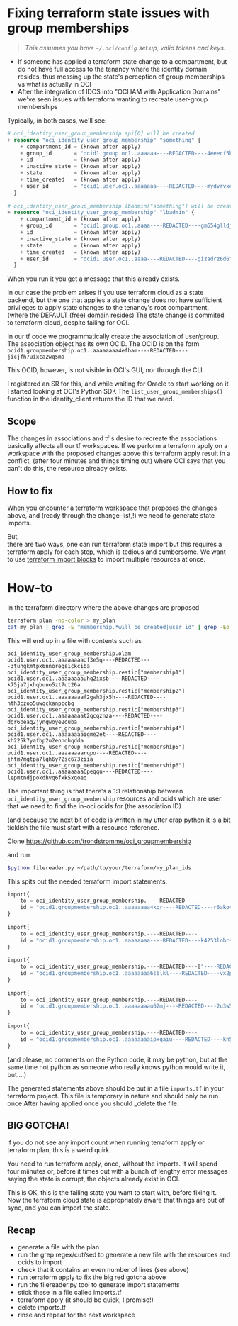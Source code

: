 # Fixing terraform state issues with group memberships
> _This assumes you have `~/.oci/config` set up, valid tokens and keys._

* If someone has applied a terraform state change to a compartment, but do not have full access to the tenancy where the identity domain resides, thus messing up the state's perception of group memberships vs what is actually in OCI
* After the integration of IDCS into "OCI IAM with Application Domains" we've seen issues with terraform wanting to recreate user-group memberships

Typically, in both cases, we'll see:

```tf
# oci_identity_user_group_membership.api[0] will be created
+ resource "oci_identity_user_group_membership" "something" {
    + compartment_id = (known after apply)
    + group_id       = "ocid1.group.oc1..aaaaaa----REDACTED----4eeecf5bz3a"
    + id             = (known after apply)
    + inactive_state = (known after apply)
    + state          = (known after apply)
    + time_created   = (known after apply)
    + user_id        = "ocid1.user.oc1..aaaaaaa----REDACTED----mydvrvxehxq"
  }
 
# oci_identity_user_group_membership.lbadmin["something"] will be created
+ resource "oci_identity_user_group_membership" "lbadmin" {
    + compartment_id = (known after apply)
    + group_id       = "ocid1.group.oc1..aaaa----REDACTED----gm654glldjisq"
    + id             = (known after apply)
    + inactive_state = (known after apply)
    + state          = (known after apply)
    + time_created   = (known after apply)
    + user_id        = "ocid1.user.oc1..aaaa----REDACTED----gizadrz6d6fczq"
  }
  ```
When you run it you get a message that this already exists.

In our case the problem arises if you use terraform cloud as a state backend, but the one that applies a state change does not have sufficient privileges to apply state changes to the tenancy's root compartment. (where the DEFAULT (free) domain resides)
The state change is commited to terraform cloud, despite failing for OCI.

In our tf code we programmatically create the association of user/group.
The association object has its own OCID.
The OCID is on the form `ocid1.groupmembership.oc1..aaaaaaaa4efbam----REDACTED----jicjfh7uixca2wq5ma`

This OCID, however, is not visible in OCI's GUI, nor through the CLI. 

I registered an SR for this, and while waiting for Oracle to start working on it I started looking at OCI's Python SDK
The `list_user_group_memberships()` function in the identity_client returns the ID that we need.

## Scope
The changes in associations and tf's desire to recreate the associations basically affects all our tf workspaces.
If we perform a terraform apply on a workspace with the proposed changes above this terraform apply result in a conflict, (after four minutes and things timing out) where OCI says that you can't do this, the resource already exists.

## How to fix
When you encounter a terraform workspace that proposes the changes above, and (ready through the change-list,!) we need to generate state imports.

But,<br>
there are two ways, one can run terraform state import <resource> <ocid>  but this requires a terraform apply for each step, which is tedious and cumbersome.
We want to use [terraform import blocks](https://developer.hashicorp.com/terraform/language/import) to import multiple resources at once.

# How-to
In the terraform directory where the above changes are proposed
```bash
terraform plan -no-color > my_plan
cat my_plan | grep -E "membership.*will be created|user_id" | grep -Eo "oci\S*|module.*" |cut -d ' ' -f1 |sed 's/\"$//' > my_plan_ids
```
This will end up in a file with contents such as

```
oci_identity_user_group_membership.olam
ocid1.user.oc1..aaaaaaaaof3e5q----REDACTED----3tuhgkmtpx6nnoregsickciba
oci_identity_user_group_membership.restic["membership1"]
ocid1.user.oc1..aaaaaaaauhq2ixsb----REDACTED----k75ja7jxhqbuuo5zt7ut26a
oci_identity_user_group_membership.restic["membership2"]
ocid1.user.oc1..aaaaaaaaf2gwh3jx5h----REDACTED----nth3czoo5uwqckanpccbq
oci_identity_user_group_membership.restic["membership3"]
ocid1.user.oc1..aaaaaaaat2qcqznza----REDACTED----dgr6beaq2jynqwoye2ouba
oci_identity_user_group_membership.restic["membership4"]
ocid1.user.oc1..aaaaaaaaigme2et----REDACTED----kh225k7yafbp2u2ennohqdda
oci_identity_user_group_membership.restic["membership5"]
ocid1.user.oc1..aaaaaaaarqpo----REDACTED----jhtm7mgtpa7lqh6y72sc673ziia
oci_identity_user_group_membership.restic["membership6"]
ocid1.user.oc1..aaaaaaaa6peqqu----REDACTED----lepmtndjpokdhvq6fxk5xqoeq
```
The important thing is that there's a 1:1 relationship between `oci_identity_user_group_membership` resources and ocids which are user that we need to find the in-oci ocids for (the association ID)

(and because the next bit of code is written in my utter crap python it is a bit ticklish the file must start with a resource reference.

Clone https://github.com/trondstromme/oci_groupmembership

and run
```bash
$python filereader.py ~/path/to/your/terraform/my_plan_ids
```
This spits out the needed terraform import statements.
```tf
import{
    to = oci_identity_user_group_membership.----REDACTED----
    id = "ocid1.groupmembership.oc1..aaaaaaaa4kqr----REDACTED----r6ako4djdkyhd3a4yjxyepb7jmtoi5jbtqyf3q"
}
 
import{
    to = oci_identity_user_group_membership.----REDACTED----
    id = "ocid1.groupmembership.oc1..aaaaaaaa----REDACTED----k4253lobcsumzspntqh3selpcxdubyxfieuo5jgo6q"
}
 
import{
    to = oci_identity_user_group_membership.----REDACTED----["----REDACTED----"]
    id = "ocid1.groupmembership.oc1..aaaaaaaa6s6lkl----REDACTED----vx2p4mt66jtuep7wdhdxw6kkpo2cr66s27ma"
}
 
import{
    to = oci_identity_user_group_membership.----REDACTED----
    id = "ocid1.groupmembership.oc1..aaaaaaaau62mj----REDACTED----2u3w5zstr2gieas5bhtomdfkfyw6id26m2cea"
}
 
import{
    to = oci_identity_user_group_membership.----REDACTED----
    id = "ocid1.groupmembership.oc1..aaaaaaaaipxqaiu----REDACTED----kh5d5oxaash62pxawmpav2wlv6ufjestfeq"
}
```

(and please, no comments on the Python code, it may be python, but at the same time not python as someone who really knows python would write it, but....)

The generated statements above should be put in a file `imports.tf`  in your terraform project. This file is temporary in nature and should only be run once 
After having applied once you should _delete the file. 

## BIG GOTCHA!


if you do not see any import count when running terraform apply or terraform plan, this is a weird quirk.

You need to run terraform apply, once, without the imports.
It will spend four miinutes or, before it times out with a bunch of lengthy error messages saying the state is corrupt, the objects already exist in OCI.

This is OK, this is the failing state you want to start with, before fixing it.
Now the terraform.cloud state is appropriately aware that things are out of sync, and you can import the state.

## Recap
* generate a file with the plan
* run the grep regex/cut/sed to generate a new file with the resources and ocids to import
* check that it contains an even number of lines (see above)
* run terraform apply to fix the big red gotcha above
* run the filereader.py tool to generate import statements
* stick these in a file called imports.tf
* terraform apply (it should be quick, I promise!)
* delete imports.tf
* rinse and repeat for the next workspace
